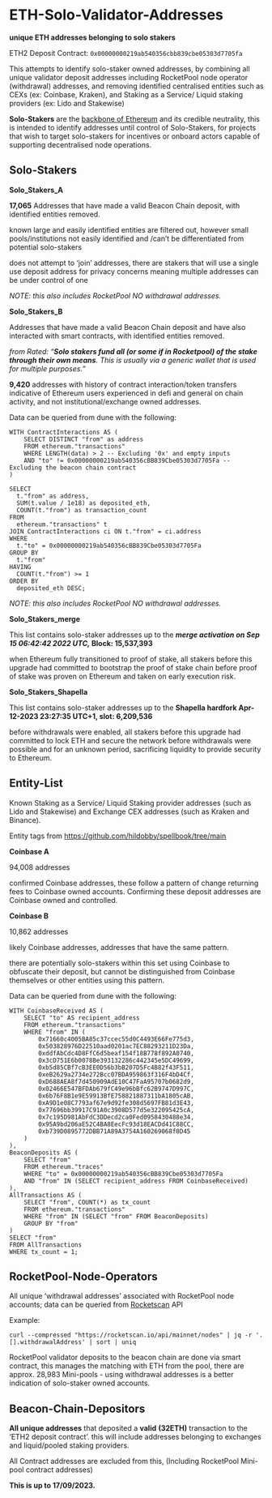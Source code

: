 # ETH-Solo-Validator-Addresses

**unique ETH addresses belonging to solo stakers**

ETH2 Deposit Contract: `0x00000000219ab540356cbb839cbe05303d7705fa`

This attempts to identify solo-staker owned addresses, by combining all unique validator deposit addresses including RocketPool node operator (withdrawal) addresses, and removing identified centralised entities such as CEXs (ex: Coinbase, Kraken), and Staking as a Service/ Liquid staking providers (ex: Lido and Stakewise)

**Solo-Stakers** are the [backbone of Ethereum](https://blog.rated.network/blog/solo-stakers) and its credible neutrality, this is intended to identify addresses until control of Solo-Stakers, for projects that wish to target solo-stakers for incentives or onboard actors capable of supporting decentralised node operations.


## Solo-Stakers

**Solo_Stakers_A**

**17,065** Addresses that have made a valid Beacon Chain deposit, with identified entities removed.

known large and easily identified entities are filtered out, however small pools/institutions not easily identified and /can’t be differentiated from potential solo-stakers

does not attempt to ‘join’ addresses, there are stakers that will use a single use deposit address for privacy concerns meaning multiple addresses can be under control of one

_NOTE: this also includes RocketPool NO withdrawal addresses._


**Solo_Stakers_B**

Addresses that have made a valid Beacon Chain deposit and have also interacted with smart contracts, with identified entities removed.

_from Rated: “**Solo stakers fund all (or some if in Rocketpool) of the stake through their own means**. This is usually via a generic wallet that is used for multiple purposes.”_

**9,420** addresses with history of contract interaction/token transfers indicative of Ethereum users experienced in defi and general on chain activity, and not institutional/exchange owned addresses.

Data can be queried from dune with the following:
```
WITH ContractInteractions AS (
    SELECT DISTINCT "from" as address
    FROM ethereum."transactions"
    WHERE LENGTH(data) > 2 -- Excluding '0x' and empty inputs
    AND "to" != 0x00000000219ab540356cBB839Cbe05303d7705Fa -- Excluding the beacon chain contract
)

SELECT
  t."from" as address,
  SUM(t.value / 1e18) as deposited_eth,
  COUNT(t."from") as transaction_count
FROM
  ethereum."transactions" t
JOIN ContractInteractions ci ON t."from" = ci.address
WHERE
  t."to" = 0x00000000219ab540356cBB839Cbe05303d7705Fa
GROUP BY
  t."from"
HAVING
  COUNT(t."from") >= 1
ORDER BY
  deposited_eth DESC;
```

_NOTE: this also includes RocketPool NO withdrawal addresses._

**Solo_Stakers_merge**

This list contains solo-staker addresses up to the **_merge activation on Sep 15 06:42:42 2022 UTC,_ Block: 15,537,393**

when Ethereum fully transitioned to proof of stake, all stakers before this upgrade had committed to bootstrap the proof of stake chain before proof of stake was proven on Ethereum and taken on early execution risk.

**Solo_Stakers_Shapella**

This list contains solo-staker addresses up to the **Shapella hardfork Apr-12-2023 23:27:35 UTC+1, slot: 6,209,536**

before withdrawals were enabled, all stakers before this upgrade had committed to lock ETH and secure the network before withdrawals were possible and for an unknown period, sacrificing liquidity to provide security to Ethereum.

## Entity-List

Known Staking as a Service/ Liquid Staking provider addresses (such as Lido and Stakewise) and Exchange CEX addresses (such as Kraken and Binance).

Entity tags from https://github.com/hildobby/spellbook/tree/main

**Coinbase A**

94,008 addresses

confirmed Coinbase addresses, these follow a pattern of change returning fees to Coinbase owned accounts. Confirming these deposit addresses are Coinbase owned and controlled.

**Coinbase B**

10,862 addresses

likely Coinbase addresses, addresses that have the same pattern.

there are potentially solo-stakers within this set using Coinbase to obfuscate their deposit, but cannot be distinguished from Coinbase themselves or other entities using this pattern.

Data can be queried from dune with the following:
```
WITH CoinbaseReceived AS (
    SELECT "to" AS recipient_address
    FROM ethereum."transactions"
    WHERE "from" IN (
        0x71660c4005BA85c37ccec55d0C4493E66Fe775d3,
        0x503828976D22510aad0201ac7EC88293211D23Da,
        0xddfAbCdc4D8FfC6d5beaf154f18B778f892A0740,
        0x3cD751E6b0078Be393132286c442345e5DC49699,
        0xb5d85CBf7cB3EE0D56b3bB207D5Fc4B82f43F511,
        0xeB2629a2734e272Bcc07BDA959863f316F4bD4Cf,
        0xD688AEA8f7d450909AdE10C47FaA95707b0682d9,
        0x02466E547BFDAb679fC49e96bBfc62B9747D997C,
        0x6b76F8B1e9E59913BfE758821887311bA1805cAB,
        0xA9D1e08C7793af67e9d92fe308d5697FB81d3E43,
        0x77696bb39917C91A0c3908D577d5e322095425cA,
        0x7c195D981AbFdC3DDecd2ca0Fed0958430488e34,
        0x95A9bd206aE52C4BA8EecFc93d18EACDd41C88CC,
        0xb739D0895772DBB71A89A3754A160269068f0D45
    )
),
BeaconDeposits AS (
    SELECT "from"
    FROM ethereum."traces"
    WHERE "to" = 0x00000000219ab540356cBB839Cbe05303d7705Fa
    AND "from" IN (SELECT recipient_address FROM CoinbaseReceived)
),
AllTransactions AS (
    SELECT "from", COUNT(*) as tx_count
    FROM ethereum."transactions"
    WHERE "from" IN (SELECT "from" FROM BeaconDeposits)
    GROUP BY "from"
)
SELECT "from"
FROM AllTransactions
WHERE tx_count = 1;
```

## RocketPool-Node-Operators

All unique ‘withdrawal addresses’ associated with RocketPool node accounts; data can be queried from [Rocketscan](https://rocketscan.io/) API

Example:

```
curl --compressed "https://rocketscan.io/api/mainnet/nodes" | jq -r '.[].withdrawalAddress' | sort | uniq
```

RocketPool validator deposits to the beacon chain are done via smart contract, this manages the matching with ETH from the pool, there are approx. 28,983 Mini-pools - using withdrawal addresses is a better indication of solo-staker owned accounts.

## Beacon-Chain-Depositors

**All unique addresses** that deposited a **valid** **(32ETH)** transaction to the ‘ETH2 deposit contract’. this will include addresses belonging to exchanges and liquid/pooled staking providers.

All Contract addresses are excluded from this, (Including RocketPool Mini-pool contract addresses)

**This is up to 17/09/2023.**